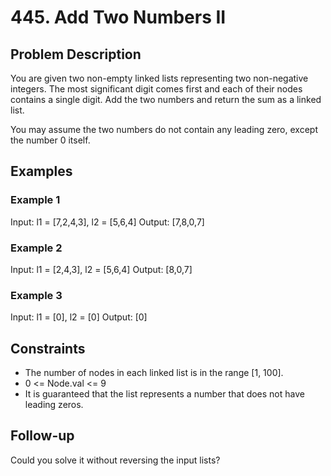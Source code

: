 # 445. Add Two Numbers II

## Problem Description

You are given two non-empty linked lists representing two non-negative integers. The most significant digit comes first and each of their nodes contains a single digit. Add the two numbers and return the sum as a linked list.

You may assume the two numbers do not contain any leading zero, except the number 0 itself.

## Examples

### Example 1

Input: l1 = [7,2,4,3], l2 = [5,6,4]
Output: [7,8,0,7]

### Example 2

Input: l1 = [2,4,3], l2 = [5,6,4]
Output: [8,0,7]

### Example 3

Input: l1 = [0], l2 = [0]
Output: [0]

## Constraints

- The number of nodes in each linked list is in the range [1, 100].
- 0 <= Node.val <= 9
- It is guaranteed that the list represents a number that does not have leading zeros.

## Follow-up

Could you solve it without reversing the input lists?
